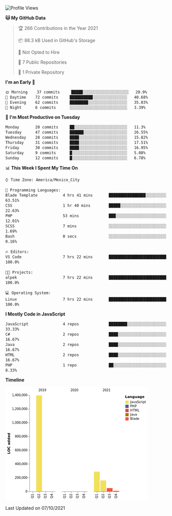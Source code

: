 <!--START_SECTION:waka-->
![Profile Views](http://img.shields.io/badge/Profile%20Views-0-blue)

**🐱 My GitHub Data** 

> 🏆 266 Contributions in the Year 2021
 > 
> 📦 88.3 kB Used in GitHub's Storage 
 > 
> 🚫 Not Opted to Hire
 > 
> 📜 7 Public Repositories 
 > 
> 🔑 1 Private Repository 
 > 
**I'm an Early 🐤** 

```text
🌞 Morning    37 commits     █████░░░░░░░░░░░░░░░░░░░░   20.9% 
🌆 Daytime    72 commits     ██████████░░░░░░░░░░░░░░░   40.68% 
🌃 Evening    62 commits     ████████░░░░░░░░░░░░░░░░░   35.03% 
🌙 Night      6 commits      ░░░░░░░░░░░░░░░░░░░░░░░░░   3.39%

```
📅 **I'm Most Productive on Tuesday** 

```text
Monday       20 commits     ██░░░░░░░░░░░░░░░░░░░░░░░   11.3% 
Tuesday      47 commits     ██████░░░░░░░░░░░░░░░░░░░   26.55% 
Wednesday    28 commits     ████░░░░░░░░░░░░░░░░░░░░░   15.82% 
Thursday     31 commits     ████░░░░░░░░░░░░░░░░░░░░░   17.51% 
Friday       30 commits     ████░░░░░░░░░░░░░░░░░░░░░   16.95% 
Saturday     9 commits      █░░░░░░░░░░░░░░░░░░░░░░░░   5.08% 
Sunday       12 commits     █░░░░░░░░░░░░░░░░░░░░░░░░   6.78%

```


📊 **This Week I Spent My Time On** 

```text
⌚︎ Time Zone: America/Mexico_City

💬 Programming Languages: 
Blade Template           4 hrs 41 mins       ████████████████░░░░░░░░░   63.51% 
CSS                      1 hr 40 mins        █████░░░░░░░░░░░░░░░░░░░░   22.63% 
PHP                      53 mins             ███░░░░░░░░░░░░░░░░░░░░░░   12.01% 
SCSS                     7 mins              ░░░░░░░░░░░░░░░░░░░░░░░░░   1.69% 
Bash                     0 secs              ░░░░░░░░░░░░░░░░░░░░░░░░░   0.16%

🔥 Editors: 
VS Code                  7 hrs 22 mins       █████████████████████████   100.0%

🐱‍💻 Projects: 
alpek                    7 hrs 22 mins       █████████████████████████   100.0%

💻 Operating System: 
Linux                    7 hrs 22 mins       █████████████████████████   100.0%

```

**I Mostly Code in JavaScript** 

```text
JavaScript               4 repos             ████████░░░░░░░░░░░░░░░░░   33.33% 
C#                       2 repos             ████░░░░░░░░░░░░░░░░░░░░░   16.67% 
Java                     2 repos             ████░░░░░░░░░░░░░░░░░░░░░   16.67% 
HTML                     2 repos             ████░░░░░░░░░░░░░░░░░░░░░   16.67% 
PHP                      1 repo              ██░░░░░░░░░░░░░░░░░░░░░░░   8.33%

```


**Timeline**

![Chart not found](https://raw.githubusercontent.com/JorgeGinez/JorgeGinez/main/charts/bar_graph.png) 


 Last Updated on 07/10/2021
<!--END_SECTION:waka-->
